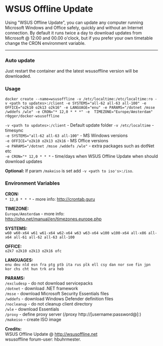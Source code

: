 # WSUS Offline Update

Using "WSUS Offline Update", you can update any computer running Microsoft Windows and Office safely, quickly and without an Internet connection. By default it runs twice a day to download updates from Microsoft @ 12:00 and 00.00 o'clock, but if you prefer your own timetable change the CRON environment variable.

-----------
### Auto update
Just restart the container and the latest wsusoffline version will be downloaded.

### Usage
```
docker create --name=wsusoffline -v /etc/localtime:/etc/localtime:ro -v <path to updates>:/client -e SYSTEMS="all-62 all-63 all-100" -e OFFICE="o2k10 o2k13 o2k16" -e LANGUAGE="enu" -e PARAMS="/dotnet /msse /wddefs /wle" -e CRON="* 12,0 * * *" -e  TIMEZONE="Europe/Amsterdam" r0gger/docker-wsusoffline
```
    
`-v <path to updates>:/client` - Default update folder
`-v /etc/localtime` - timesync   
`-e SYSTEMS="all-62 all-63 all-100"` - MS Windows versions   
`-e OFFICE="o2k10 o2k13 o2k16` - MS Office versions   
`-e PARAMS="/dotnet /msse /wddefs /wle"` - extra packages such as dotNet etc   
`-e CRON="* 12,0 * * *` - time/days when WSUS Offline Update when should download updates   

**Optional:** If param `/makeiso` is set add `-v <path to iso's>:/iso`.

### Environment Variables
**CRON:**   
`* 12,0 * * *` - more info: http://crontab.guru

**TIMEZONE:**   
`Europe/Amsterdam` - more info: http://php.net/manual/en/timezones.europe.php

**SYSTEMS:**    
`w60 w60-x64 w61 w61-x64 w62-x64 w63 w63-x64 w100 w100-x64 all-x86 all-x64 all-61 all-62 all-63 all-100`

**OFFICE:**   
`o2k7 o2k10 o2k13 o2k16 ofc`

**LANGUAGES:**   
`enu deu nld esn fra ptg ptb ita rus plk ell csy dan nor sve fin jpn kor chs cht hun trk ara heb`

**PARAMS:**   
`/excludesp` - do not download servicepacks   
`/dotnet`    - download .NET framework   
`/msse`      - download Microsoft Security Essentials files   
`/wddefs`    - download Windows Defender definition files   
`/nocleanup` - do not cleanup client directory    
`/wle`       - download Essentials   
`/proxy`     - define proxy server (/proxy http://[username:password@]<server>:<port>)   
`/makeiso`   - create ISO image   
    
    
**Credits:**   
WSUS Offline Update @ http://wsusoffline.net   
wsusoffline forum-user:  hbuhrmester.
